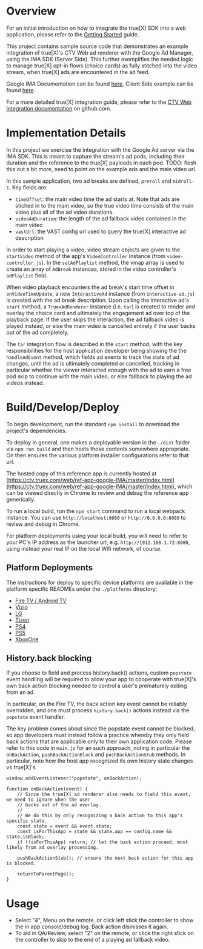 # Overview

For an initial introduction on how to integrate the true[X] SDK into a web application, please refer to the [Getting Started](./GETTING_STARTED.md) guide.

This project contains sample source code that demonstrates an example integration of true[X]'s CTV Web ad renderer with the Google Ad Manager, using the IMA SDK (Server Side). This further exemplifies the needed logic to manage true[X] opt-in flows (choice cards) as fully stitched into the video stream, when true[X] ads are encountered in the ad feed.

Google IMA Documentation can be found [here](https://developers.google.com/interactive-media-ads).
Client Side example can be found [here](https://github.com/socialvibe/truex-ctv-google-ima-csai-ref-app).

For a more detailed true[X] integration guide, please refer to the [CTV Web Integration documentation](https://github.com/socialvibe/truex-ctv-web-integration) on github.com.

# Implementation Details

In this project we exercise the integration with the Google Ad server via the IMA SDK. This is meant to capture the stream's ad pods, including their duration and the reference to the true[X] payloads in each pod. 
TODO: flesh this out a bit more, need to point on the example ads and the main video url.

In this sample application, two ad breaks are defined, `preroll` and `midroll-1`. Key fields are:
* `timeOffset`: the main video time the ad starts at. Note that ads are stiched in to the main video, so the true video time consists of the main video plus all of the ad video durations.
* `videoAdDuration`: the length of the ad fallback video contained in the main video
* `vastUrl`: the VAST config url used to query the true[X] interactive ad description

In order to start playing a video, video stream objects are given to the `startVideo` method of the app's `VideoController` instance (from `video-controller.js`). In the `setAdPlaylist` method, the vmap array is used to create an array of `AdBreak` instances, stored in the video controller's `adPlaylist` field.

When video playback encounters the ad break's start time offset in `onVideoTimeUpdate`, a new `InteractiveAd` instance (from `interactive-ad.js`) is created with the ad break description. Upon calling the interactive ad's `start` method, a `TruexAdRenderer` instance (i.e. `tar`) is created to render and overlay the choice card and ultimately the engagement ad over top of the playback page. If the user skips the interaction, the ad fallback video is played instead, or else the main video is cancelled entirely if the user backs out of the ad completely.

The `tar` integration flow is described in the `start` method, with the key responsibilities for the host application developer being showing the the `handleAdEvent` method, which fields ad events to track the state of ad changes, until the ad is ultimately completed or cancelled, tracking in particular whether the viewer interacted enough with the ad to earn a free pod skip to continue with the main video, or else fallback to playing the ad videos instead.

# Build/Develop/Deploy

To begin development, run the standard `npm install` to download the project's dependencies.

To deploy in general, one makes a deployable version in the `./dist` folder via `npm run build` and then hosts those contents somewhere appropriate. On then ensures the various platform installer configurations refer to that url.

The hosted copy of this reference app is currently hosted at [https://ctv.truex.com/web/ref-app-google-IMA/master/index.html](https://ctv.truex.com/web/ref-app-google-IMA/master/index.html), which can be viewed directly in Chrome to review and debug the reference app generically.

To run a local build, run the `npm start` command to run a local webpack instance. You can use `http://localhost:8080` or `http://0.0.0.0:8080` to review and debug in Chrome.

For platform deployments using your local build, you will need to refer to your PC's IP address as the launcher url, e.g. `http://1912.168.1.72:8080`, using instead your real IP on the local Wifi network, of course. 

## Platform Deployments

The instructions for deploy to specific device platforms are available in the platform specific READMEs under the `./platforms` directory:
* [Fire TV / Android TV](platforms/AndroidFireTV/README.md)
* [Vizio](./platforms/Vizio/README.md)
* [LG](./platforms/LG/README.md)
* [Tizen](./platforms/Tizen/README.md)
* [PS4](./platforms/PS4/README.md)
* [PS5](./platforms/PS5/README.md)
* [XboxOne](./platforms/XboxOne/README.md)

## History.back blocking

If you choose to field and process history.back() actions, custom `popstate` event handling will be required to allow your app to cooperate with true[X]'s own back action blocking needed to control a user's prematurely exiting from an ad.

In particular, on the Fire TV, the back action key event cannot be reliably overridden, and one must process `history.back()` actions instead via the `popstate` event handler.

The key problem comes about since the popstate event cannot be blocked, so app developers must instead follow a practice whereby they only field back actions that are applicable only to their own application code. Please refer to this code in `main.js` for an such approach, noting in particular the `onBackAction`, `pushBackActionBlock` and `pushBackActionStub` methods. In particular, note how the host app recognized its own history state changes vs true[X]'s.
 ```
 window.addEventListener("popstate", onBackAction);

 function onBackAction(event) {
     // Since the true[X] ad renderer also needs to field this event, we need to ignore when the user
     // backs out of the ad overlay.
     //
     // We do this by only recognizing a back action to this app's specific state.
     const state = event && event.state;
     const isForThisApp = state && state.app == config.name && state.isBlock;
     if (!isForThisApp) return; // let the back action proceed, most likely from ad overlay processing.

     pushBackActionStub(); // ensure the next back action for this app is blocked.

     returnToParentPage();
 }
 ```

# Usage

* Select "4", Menu on the remote, or click left stick the controller to show the in app console/debug log. Back action dismisses it again.
* To aid in QA/Review, select "2" on the remote, or click the right stick on the controller to skip to the end of a playing ad fallback video.
